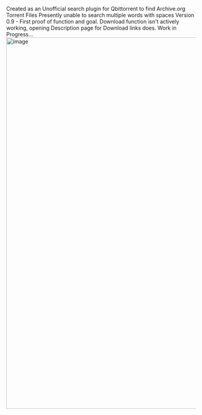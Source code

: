 Created as an Unofficial search plugin for Qbittorrent to find Archive.org Torrent Files
Presently unable to search multiple words with spaces 
Version 0.9 - First proof of function and goal. 
Download function isn't actively working, opening Description page for Download links does. Work in Progress... 
<img width="1918" height="985" alt="image" src="https://github.com/user-attachments/assets/11a05cb5-19ea-483e-a825-17db24d4223c" />
